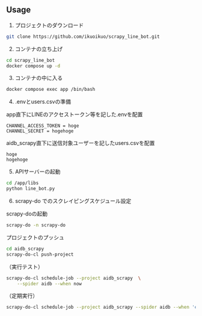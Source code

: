 ## Usage
1. プロジェクトのダウンロード

```bash
git clone https://github.com/ikuoikuo/scrapy_line_bot.git
```

2. コンテナの立ち上げ
```bash
cd scrapy_line_bot
docker compose up -d
```

3. コンテナの中に入る
```bash
docker compose exec app /bin/bash
```

4. .envとusers.csvの準備

app直下にLINEのアクセストークン等を記した.envを配置
```
CHANNEL_ACCESS_TOKEN = hoge
CHANNEL_SECRET = hogehoge
```

aidb_scrapy直下に送信対象ユーザーを記したusers.csvを配置
```
hoge
hogehoge
```

5. APIサーバーの起動
```bash
cd /app/libs
python line_bot.py
```

6. scrapy-do でのスクレイピングスケジュール設定

scrapy-doの起動
```bash
scrapy-do -n scrapy-do
```

プロジェクトのプッシュ
```bash
cd aidb_scrapy
scrapy-do-cl push-project
```

（実行テスト）
```bash
scrapy-do-cl schedule-job --project aidb_scrapy  \
    --spider aidb --when now
```
（定期実行）
```bash
scrapy-do-cl schedule-job --project aidb_scrapy --spider aidb --when 'every day at 06:30'
```